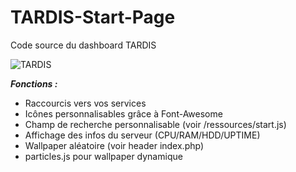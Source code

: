 # TARDIS-Start-Page
Code source du dashboard TARDIS

![TARDIS](https://img.tardisbox.net/MQAS5ttm/OQxENBym.jpg)

***Fonctions :***
* Raccourcis vers vos services
* Icônes personnalisables grâce à Font-Awesome
* Champ de recherche personnalisable (voir /ressources/start.js)
* Affichage des infos du serveur (CPU/RAM/HDD/UPTIME)
* Wallpaper aléatoire (voir header index.php)
* particles.js pour wallpaper dynamique
